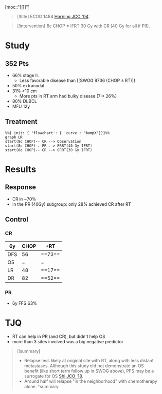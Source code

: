 [moc::"[[]]"]
>[!title]
> ECOG 1484 [Horning JCO '04](http://ascopubs.org/doi/abs/10.1200/JCO.2004.06.088?url_ver=Z39.88-2003&rfr_id=ori:rid:crossref.org&rfr_dat=cr_pub%3dpubmed):

>[!intervention]
> 8c CHOP ± IFRT 30 Gy with CR (40 Gy for all if PR).

# Study
## 352 Pts
- 66% stage II.
	- Less favorable disease than [[SWOG 8736 (CHOP ± RT)]]
- 50% extranodal
- 31% >10 cm
	- More pts in RT arm had bulky disease (7→ 26%)
- 80% DLBCL
- MFU 12y

## Treatment
```mermaid
%%{ init: { 'flowchart': { 'curve': 'bumpX'}}}%%
graph LR
start(8c CHOP)-- CR --> Observation
start(8c CHOP)-. PR .-> PRRT(40 Gy IFRT)
start(8c CHOP)-- CR --> CRRT(30 Gy IFRT)
```

# Results
## Response
- CR in ~70% 
- In the PR (40Gy) subgroup: only 28% achieved CR after RT
## Control
### CR
| 6y  | CHOP | +RT    |
| --- | ---- | ------ |
| DFS | 56   | ==73== |
| OS  | =    | =      |
| LR  | 48   | ==17== |
| DR  | 82   | ==52== |

### PR
- 6y FFS 63%

# TJQ
- RT can help in PR (and CR), but didn't help OS
- more than 3 sites involved was a big negative predictor 

>[!summary]
> - Relapse less likely at original site with RT, along with less distant metastases. Although this study did not demonstrate an OS benefit (like short term follow up in SWOG above), PFS may be a surrogate for OS [Shi JCO '18](https://www.ncbi.nlm.nih.gov/pubmed/29975624). 
> - Around half will relapse "in the neighborhood" with chemotherapy alone.
>^summary
